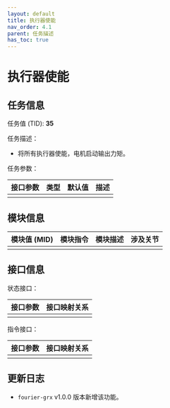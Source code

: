 ```yaml
---
layout: default
title: 执行器使能
nav_order: 4.1
parent: 任务描述
has_toc: true
---
```


# 执行器使能

## 任务信息

任务值 (TID): **35**

任务描述：

- 将所有执行器使能，电机启动输出力矩。

任务参数：

| 接口参数 | 类型 | 默认值 | 描述 |
|------|----|-----|----|
|      |    |     |    |

## 模块信息

| 模块值 (MID) | 模块指令 | 模块描述 | 涉及关节 |
|-----------|------|------|------|
|           |      |      |

## 接口信息

状态接口：

| 接口参数 | 接口映射关系 |
|------|--------|
|      |        |

指令接口：

| 接口参数 | 接口映射关系 |
|------|--------|
|      |        |

## 更新日志

- `fourier-grx` v1.0.0 版本新增该功能。
